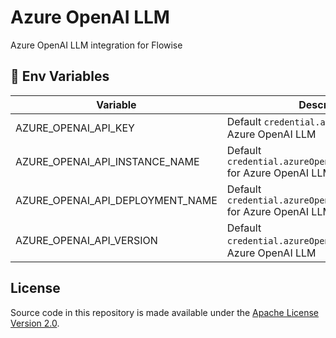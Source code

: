 # Azure OpenAI LLM

Azure OpenAI LLM integration for Flowise

## 🌱 Env Variables

| Variable                     | Description                                                                                     | Type                                             | Default                             |
| ---------------------------- | ----------------------------------------------------------------------------------------------- | ------------------------------------------------ | ----------------------------------- |
| AZURE_OPENAI_API_KEY    | Default `credential.azureOpenAIApiKey` for Azure OpenAI LLM                                            | String                                                                    |            |
| AZURE_OPENAI_API_INSTANCE_NAME    | Default `credential.azureOpenAIApiInstanceName` for Azure OpenAI LLM                                            | String                                                                    |            |
| AZURE_OPENAI_API_DEPLOYMENT_NAME    | Default `credential.azureOpenAIApiDeploymentName` for Azure OpenAI LLM                                            | String                                                                    |            |
| AZURE_OPENAI_API_VERSION    | Default `credential.azureOpenAIApiVersion` for Azure OpenAI LLM                                            | String                                                                    |            |

## License

Source code in this repository is made available under the [Apache License Version 2.0](https://github.com/FlowiseAI/Flowise/blob/master/LICENSE.md).